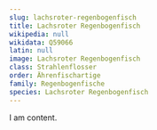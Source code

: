 ```yaml
---
slug: lachsroter-regenbogenfisch
title: Lachsroter Regenbogenfisch
wikipedia: null
wikidata: Q59066
latin: null
image: Lachsroter Regenbogenfisch
class: Strahlenflosser
order: Ährenfischartige
family: Regenbogenfische
species: Lachsroter Regenbogenfisch
---
```


I am content.
